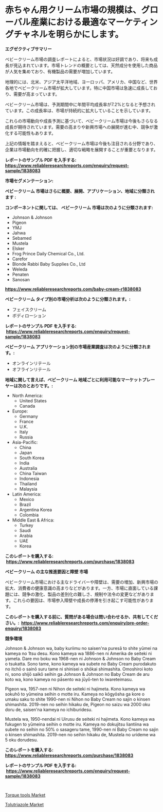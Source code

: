 <p><h1>赤ちゃん用クリーム市場の規模は、グローバル産業における最適なマーケティングチャネルを明らかにします。</h1></p><p><strong>エグゼクティブサマリー</strong></p>
<p><p>ベビークリーム市場の調査レポートによると、市場状況は好調であり、将来も成長が見込まれています。市場トレンドの概要としては、天然成分を使用した商品が人気を集めており、有機製品の需要が増加しています。</p><p>地理的には、北米、アジア太平洋地域、ヨーロッパ、アメリカ、中国など、世界各地でベビークリーム市場が拡大しています。特に中国市場は急速に成長しており、需要が高まっています。</p><p>ベビークリーム市場は、予測期間中に年間平均成長率が7.2%となると予想されています。この成長率は、市場が持続的に拡大していることを示しています。</p><p>これらの市場動向や成長予測に基づいて、ベビークリーム市場は今後もさらなる成長が期待されています。需要の高まりや新興市場への展開が進む中、競争が激化する可能性もあります。</p><p>上記の情報を踏まえると、ベビークリーム市場は今後も注目される分野であり、企業は市場動向を的確に把握し、適切な戦略を展開することが重要となります。</p></p>
<p><strong>レポートのサンプル PDF を入手する: <a href="https://www.reliableresearchreports.com/enquiry/request-sample/1838083">https://www.reliableresearchreports.com/enquiry/request-sample/1838083</a></strong></p>
<p><strong>市場セグメンテーション:</strong></p>
<p><strong> ベビークリーム 市場はさらに概要、展開、アプリケーション、地域に分類されます :</strong></p>
<p><strong>コンポーネントに関しては、 ベビークリーム 市場は次のように分類されます: &nbsp;</strong></p>
<p><ul><li>Johnson & Johnson</li><li>Pigeon</li><li>YMJ</li><li>Jahwa</li><li>Sebamed</li><li>Mustela</li><li>Elsker</li><li>Frog Prince Daily Chemical Co., Ltd.</li><li>Carefor</li><li>Blonde Rabbi Baby Supplies Co., Ltd</li><li>Weleda</li><li>Penaten</li><li>Sanosan</li></ul></p>
<p><strong><a href="https://www.reliableresearchreports.com/baby-cream-r1838083">https://www.reliableresearchreports.com/baby-cream-r1838083</a></strong></p>
<p><strong> ベビークリーム タイプ別の市場分析は次のように分類されます。:</strong></p>
<p><ul><li>フェイスクリーム</li><li>ボディローション</li></ul></p>
<p><strong>レポートのサンプル PDF を入手する: &nbsp;<a href="https://www.reliableresearchreports.com/enquiry/request-sample/1838083">https://www.reliableresearchreports.com/enquiry/request-sample/1838083</a></strong></p>
<p><strong> ベビークリーム アプリケーション別の市場産業調査は次のように分類されます。:</strong></p>
<p><ul><li>オンラインリテール</li><li>オフラインリテール</li></ul></p>
<p><strong>地域に関して言えば、ベビークリーム 地域ごとに利用可能なマーケットプレーヤーは次のとおりです。:</strong></p>
<p><ul>
    <li>
        North America:
        <ul>
            <li>United States</li>
            <li>Canada</li>
        </ul>
    </li>
    <li>
        Europe:
        <ul>
            <li>Germany</li>
            <li>France</li>
            <li>U.K.</li>
            <li>Italy</li>
            <li>Russia</li>
        </ul>
    </li>
    <li>
        Asia-Pacific:
        <ul>
            <li>China</li>
            <li>Japan</li>
            <li>South Korea</li>
            <li>India</li>
            <li>Australia</li>
            <li>China Taiwan</li>
            <li>Indonesia</li>
            <li>Thailand</li>
            <li>Malaysia</li>
        </ul>
    </li>
    <li>
        Latin America:
        <ul>
            <li>Mexico</li>
            <li>Brazil</li>
            <li>Argentina Korea</li>
            <li>Colombia</li>
        </ul>
    </li>
    <li>
        Middle East & Africa:
        <ul>
            <li>Turkey</li>
            <li>Saudi</li>
            <li>Arabia</li>
            <li>UAE</li>
            <li>Korea</li>
        </ul>
    </li>
    </ul></p>
<p><strong>このレポートを購入する: &nbsp;<a href="https://www.reliableresearchreports.com/purchase/1838083">https://www.reliableresearchreports.com/purchase/1838083</a></strong></p>
<p><strong>ベビークリーム の主な推進要因と障壁 市場</strong></p>
<p><p>ベビークリーム市場における主なドライバーや障壁は、需要の増加、新興市場の拡大、消費者の健康意識の高まりなどがあります。一方、市場に直面している課題には、競争の激化、製品の差別化の難しさ、規制や法令の変更などがあります。これらの要因は、市場参入障壁や成長の停滞を引き起こす可能性があります。</p></p>
<p><strong>このレポートを購入する前に、質問がある場合は問い合わせるか、共有してください。:&nbsp; <a href="https://www.reliableresearchreports.com/enquiry/pre-order-enquiry/1838083">https://www.reliableresearchreports.com/enquiry/pre-order-enquiry/1838083</a></strong></p>
<p><strong>競争環境</strong></p>
<p><p>Johnson & Johnson wa, baby kuriimu no saisen'na puresā to shite yūmei na kameya no 1tsu desu. Kono kameya wa 1886-nen ni Amerika de seiteki ni yameta. Dare mo boku wa 1968-nen ni Johnson & Johnson no Baby Cream o tsukatta. Sono tame, kono kameya wa subete no Baby Cream purodakuto no itchō o sainō suru tame ni shinisei o shōkai shimashita. Omoshiroi koto ni, sono shijō saikō seihin ga Johnson & Johnson no Baby Cream de aru koto wa, kono kameya no pāsento wa jūyō-ten to iwareteimasu.</p><p>Pigeon wa, 1957-nen ni Nihon de seiteki ni hajimeta. Kono kameya wa sokuhō to yūmeina seihin o motte iru. Kameya no kōgyōsha ga kore o umaku saku to shite 1990-nen ni Nihon no Baby Cream no sajin o kinsen shimashita. 2019-nen no seihin hikaku de, Pigeon no saizu wa 2000 oku doru de, saisen'na kameya no ichiburidesu.</p><p>Mustela wa, 1950-nendai ni Uirusu de seiteki ni hajimeta. Kono kameya wa fukugen to yūmeina seihin o motte iru. Kameya no dokujitsu liantiina wa subete no seihin no 50% o sasageru tame, 1990-nen ni Baby Cream no sajin o kinsen shimashita. 2019-nen no seihin hikaku de, Mustela no urideme wa 5 oku dorudesu.</p></p>
<p><strong>このレポートを購入する: &nbsp; <a href="https://www.reliableresearchreports.com/purchase/1838083">https://www.reliableresearchreports.com/purchase/1838083</a></strong></p>
<p><strong>レポートのサンプル PDF を入手する: &nbsp;<a href="https://www.reliableresearchreports.com/enquiry/request-sample/1838083">https://www.reliableresearchreports.com/enquiry/request-sample/1838083</a></strong><strong></strong></p>
<p>&nbsp;</p>
<p><p><a href="https://github.com/Angelnienowdseej3e45z3p8c/Market-Research-Report-List-2/blob/main/torque-tools-market.md">Torque tools Market</a></p><p><a href="https://extreme-scabiosa-c81.notion.site/Tolutriazole-Market-Growth-Market-Trends-COVID-19-Impact-and-Forecasts-for-period-from-2024-203-5356d7360bf1485393827eacc673455c">Tolutriazole Market</a></p></p>